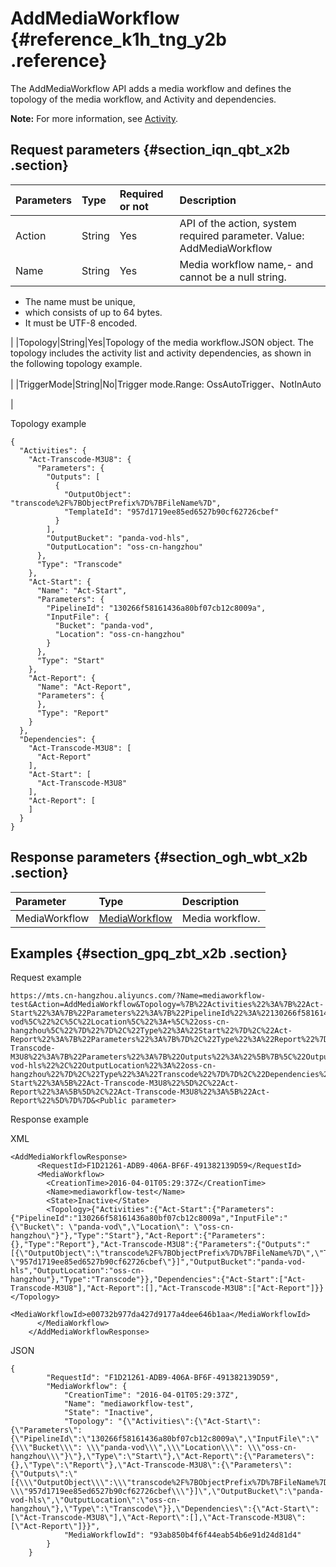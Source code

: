 # AddMediaWorkflow {#reference_k1h_tng_y2b .reference}

The AddMediaWorkflow API adds a media workflow and defines the topology of the media workflow, and Activity and dependencies.

**Note:** For more information, see [Activity](https://help.aliyun.com/document_detail/68494.html).

## Request parameters {#section_iqn_qbt_x2b .section}

|Parameters|Type|Required or not|Description|
|:---------|:---|:--------------|:----------|
|Action|String|Yes|API of the action, system required parameter. Value: AddMediaWorkflow|
|Name|String|Yes|Media workflow name,-   and cannot be a null string.
-   The name must be unique,
-   which consists of up to 64 bytes.
-   It must be UTF-8 encoded.

|
|Topology|String|Yes|Topology of the media workflow.JSON object. The topology includes the activity list and activity dependencies, as shown in the following topology example.

|
|TriggerMode|String|No|Trigger mode.Range: OssAutoTrigger、NotInAuto

|

Topology example

```
{
  "Activities": {
    "Act-Transcode-M3U8": {
      "Parameters": {
        "Outputs": [
          {
            "OutputObject": "transcode%2F%7BObjectPrefix%7D%7BFileName%7D",
            "TemplateId": "957d1719ee85ed6527b90cf62726cbef"
          }
        ],
        "OutputBucket": "panda-vod-hls",
        "OutputLocation": "oss-cn-hangzhou"
      },
      "Type": "Transcode"
    },
    "Act-Start": {
      "Name": "Act-Start",
      "Parameters": {
        "PipelineId": "130266f58161436a80bf07cb12c8009a",
        "InputFile": {
          "Bucket": "panda-vod",
          "Location": "oss-cn-hangzhou"
        }
      },
      "Type": "Start"
    },
    "Act-Report": {
      "Name": "Act-Report",
      "Parameters": {
      },
      "Type": "Report"
    }
  },
  "Dependencies": {
    "Act-Transcode-M3U8": [
      "Act-Report"
    ],
    "Act-Start": [
      "Act-Transcode-M3U8"
    ],
    "Act-Report": [
    ]
  }
}
```

## Response parameters {#section_ogh_wbt_x2b .section}

|Parameter|Type|Description|
|:--------|:---|:----------|
|MediaWorkflow|[MediaWorkflow](https://help.aliyun.com/document_detail/29251.html?spm=a2c4g.11186623.6.676.oyhBPl#MediaWorkflow)|Media workflow.|

## Examples {#section_gpq_zbt_x2b .section}

Request example

```
https://mts.cn-hangzhou.aliyuncs.com/?Name=mediaworkflow-test&Action=AddMediaWorkflow&Topology=%7B%22Activities%22%3A%7B%22Act-Start%22%3A%7B%22Parameters%22%3A%7B%22PipelineId%22%3A%22130266f58161436a80bf07cb12c8009a%22%2C%22InputFile%22%3A%22%7B%5C%22Bucket%5C%22%3A+%5C%22panda-vod%5C%22%2C%5C%22Location%5C%22%3A+%5C%22oss-cn-hangzhou%5C%22%7D%22%7D%2C%22Type%22%3A%22Start%22%7D%2C%22Act-Report%22%3A%7B%22Parameters%22%3A%7B%7D%2C%22Type%22%3A%22Report%22%7D%2C%22Act-Transcode-M3U8%22%3A%7B%22Parameters%22%3A%7B%22Outputs%22%3A%22%5B%7B%5C%22OutputObject%5C%22%3A%5C%22transcode%252F%257BObjectPrefix%257D%257BFileName%257D%5C%22%2C%5C%22TemplateId%5C%22%3A+%5C%22957d1719ee85ed6527b90cf62726cbef%5C%22%7D%5D%22%2C%22OutputBucket%22%3A%22panda-vod-hls%22%2C%22OutputLocation%22%3A%22oss-cn-hangzhou%22%7D%2C%22Type%22%3A%22Transcode%22%7D%7D%2C%22Dependencies%22%3A%7B%22Act-Start%22%3A%5B%22Act-Transcode-M3U8%22%5D%2C%22Act-Report%22%3A%5B%5D%2C%22Act-Transcode-M3U8%22%3A%5B%22Act-Report%22%5D%7D%7D&<Public parameter>
```

Response example

XML

```
<AddMediaWorkflowResponse> 
      <RequestId>F1D21261-ADB9-406A-BF6F-491382139D59</RequestId>  
      <MediaWorkflow> 
        <CreationTime>2016-04-01T05:29:37Z</CreationTime>  
        <Name>mediaworkflow-test</Name>  
        <State>Inactive</State>  
        <Topology>{"Activities":{"Act-Start":{"Parameters":{"PipelineId":"130266f58161436a80bf07cb12c8009a","InputFile":"{\"Bucket\": \"panda-vod\",\"Location\": \"oss-cn-hangzhou\"}"},"Type":"Start"},"Act-Report":{"Parameters":{},"Type":"Report"},"Act-Transcode-M3U8":{"Parameters":{"Outputs":"[{\"OutputObject\":\"transcode%2F%7BObjectPrefix%7D%7BFileName%7D\",\"TemplateId\": \"957d1719ee85ed6527b90cf62726cbef\"}]","OutputBucket":"panda-vod-hls","OutputLocation":"oss-cn-hangzhou"},"Type":"Transcode"}},"Dependencies":{"Act-Start":["Act-Transcode-M3U8"],"Act-Report":[],"Act-Transcode-M3U8":["Act-Report"]}}</Topology>  
        <MediaWorkflowId>e00732b977da427d9177a4dee646b1aa</MediaWorkflowId> 
      </MediaWorkflow> 
    </AddMediaWorkflowResponse>
```

JSON

```
{
        "RequestId": "F1D21261-ADB9-406A-BF6F-491382139D59",
        "MediaWorkflow": {
            "CreationTime": "2016-04-01T05:29:37Z",
            "Name": "mediaworkflow-test",
            "State": "Inactive",
            "Topology": "{\"Activities\":{\"Act-Start\":{\"Parameters\":{\"PipelineId\":\"130266f58161436a80bf07cb12c8009a\",\"InputFile\":\"{\\\"Bucket\\\": \\\"panda-vod\\\",\\\"Location\\\": \\\"oss-cn-hangzhou\\\"}\"},\"Type\":\"Start\"},\"Act-Report\":{\"Parameters\":{},\"Type\":\"Report\"},\"Act-Transcode-M3U8\":{\"Parameters\":{\"Outputs\":\"[{\\\"OutputObject\\\":\\\"transcode%2F%7BObjectPrefix%7D%7BFileName%7D\\\",\\\"TemplateId\\\": \\\"957d1719ee85ed6527b90cf62726cbef\\\"}]\",\"OutputBucket\":\"panda-vod-hls\",\"OutputLocation\":\"oss-cn-hangzhou\"},\"Type\":\"Transcode\"}},\"Dependencies\":{\"Act-Start\":[\"Act-Transcode-M3U8\"],\"Act-Report\":[],\"Act-Transcode-M3U8\":[\"Act-Report\"]}}",
            "MediaWorkflowId": "93ab850b4f6f44eab54b6e91d24d81d4"
        }
    }
```

